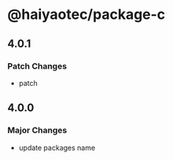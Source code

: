 # @haiyaotec/package-c

## 4.0.1

### Patch Changes

- patch

## 4.0.0

### Major Changes

- update packages name
